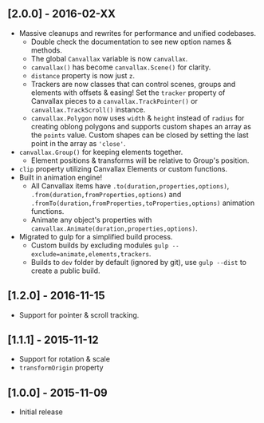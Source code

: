 ## [2.0.0] - 2016-02-XX

- Massive cleanups and rewrites for performance and unified codebases.
  - Double check the documentation to see new option names & methods.
  - The global `Canvallax` variable is now `canvallax`.
  - `canvallax()` has become `canvallax.Scene()` for clarity.
  - `distance` property is now just `z`.
  - Trackers are now classes that can control scenes, groups and elements with offsets & easing! Set the `tracker` property of Canvallax pieces to a `canvallax.TrackPointer()` or `canvallax.TrackScroll()` instance.
  - `canvallax.Polygon` now uses `width` & `height` instead of `radius` for creating oblong polygons and supports custom shapes an array as the `points` value. Custom shapes can be closed by setting the last point in the array as `'close'`.
- `canvallax.Group()` for keeping elements together.
  - Element positions & transforms will be relative to Group's position.
- `clip` property utilizing Canvallax Elements or custom functions.
- Built in animation engine!
  - All Canvallax items have `.to(duration,properties,options)`, `.from(duration,fromProperties,options)` and `.fromTo(duration,fromProperties,toProperties,options)` animation functions.
  - Animate any object's properties with `canvallax.Animate(duration,properties,options)`.
- Migrated to gulp for a simplified build process.
  - Custom builds by excluding modules `gulp --exclude=animate,elements,trackers`.
  - Builds to `dev` folder by default (ignored by git), use `gulp --dist` to create a public build.


## [1.2.0] - 2016-11-15

- Support for pointer & scroll tracking.


## [1.1.1] - 2015-11-12

- Support for rotation & scale
- `transformOrigin` property


## [1.0.0] - 2015-11-09

- Initial  release
